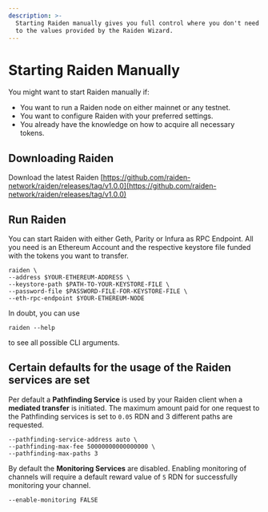```yaml
---
description: >-
  Starting Raiden manually gives you full control where you don't need to adhere
  to the values provided by the Raiden Wizard.
---
```


# Starting Raiden Manually

You might want to start Raiden manually if:

* You want to run a Raiden node on either mainnet or any testnet.
* You want to configure Raiden with your preferred settings.
* You already have the knowledge on how to acquire all necessary tokens.

## Downloading Raiden

Download the latest Raiden [https://github.com/raiden-network/raiden/releases/tag/v1.0.0](https://github.com/raiden-network/raiden/releases/tag/v1.0.0)

## Run Raiden

You can start Raiden with either Geth, Parity or Infura as RPC Endpoint. All you need is an Ethereum Account and the respective keystore file funded with the tokens you want to transfer.

```console
raiden \
--address $YOUR-ETHEREUM-ADDRESS \
--keystore-path $PATH-TO-YOUR-KEYSTORE-FILE \
--password-file $PASSWORD-FILE-FOR-KEYSTORE-FILE \
--eth-rpc-endpoint $YOUR-ETHEREUM-NODE
```

In doubt, you can use 

```console
raiden --help
```

to see all possible CLI arguments. 

## Certain defaults for the usage of the Raiden services are set

Per default a **Pathfinding Service** is used by your Raiden client when a **mediated transfer** is initiated. The maximum amount paid for one request to the Pathfinding services is set to `0.05` RDN and 3 different paths are requested.

```console
--pathfinding-service-address auto \
--pathfinding-max-fee 50000000000000000 \
--pathfinding-max-paths 3
```

By default the **Monitoring Services** are disabled. Enabling monitoring of channels will require a default reward value of `5` RDN for successfully monitoring your channel.

```console
--enable-monitoring FALSE
```

